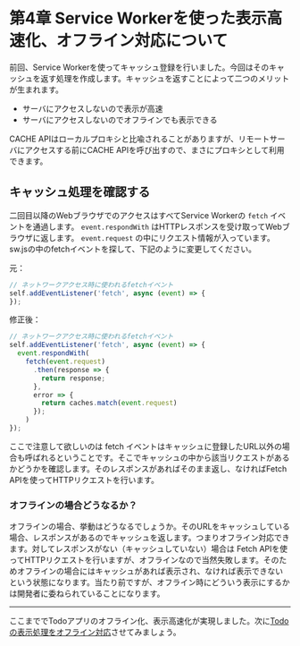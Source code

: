 # 第4章 Service Workerを使った表示高速化、オフライン対応について

前回、Service Workerを使ってキャッシュ登録を行いました。今回はそのキャッシュを返す処理を作成します。キャッシュを返すことによって二つのメリットが生まれます。

- サーバにアクセスしないので表示が高速
- サーバにアクセスしないのでオフラインでも表示できる

CACHE APIはローカルプロキシと比喩されることがありますが、リモートサーバにアクセスする前にCACHE APIを呼び出すので、まさにプロキシとして利用できます。

## キャッシュ処理を確認する

二回目以降のWebブラウザでのアクセスはすべてService Workerの `fetch` イベントを通過します。 `event.respondWith` はHTTPレスポンスを受け取ってWebブラウザに返します。 `event.request` の中にリクエスト情報が入っています。sw.jsの中のfetchイベントを探して、下記のように変更してください。

元：

```js
// ネットワークアクセス時に使われるfetchイベント
self.addEventListener('fetch', async (event) => {
});
```

修正後：

```js
// ネットワークアクセス時に使われるfetchイベント
self.addEventListener('fetch', async (event) => {
  event.respondWith(
    fetch(event.request)
      .then(response => {
        return response;
      }, 
      error => {
        return caches.match(event.request)
      });
    )
});
```

ここで注意して欲しいのは fetch イベントはキャッシュに登録したURL以外の場合も呼ばれるということです。そこでキャッシュの中から該当リクエストがあるかどうかを確認します。そのレスポンスがあればそのまま返し、なければFetch APIを使ってHTTPリクエストを行います。

### オフラインの場合どうなるか？

オフラインの場合、挙動はどうなるでしょうか。そのURLをキャッシュしている場合、レスポンスがあるのでキャッシュを返します。つまりオフライン対応できます。対してレスポンスがない（キャッシュしていない）場合は Fetch APIを使ってHTTPリクエストを行いますが、オフラインなので当然失敗します。そのためオフラインの場合にはキャッシュがあれば表示され、なければ表示できないという状態になります。当たり前ですが、オフライン時にどういう表示にするかは開発者に委ねられていることになります。

----

ここまででTodoアプリのオフライン化、表示高速化が実現しました。次に[Todoの表示処理をオフライン対応](5.md)させてみましょう。
